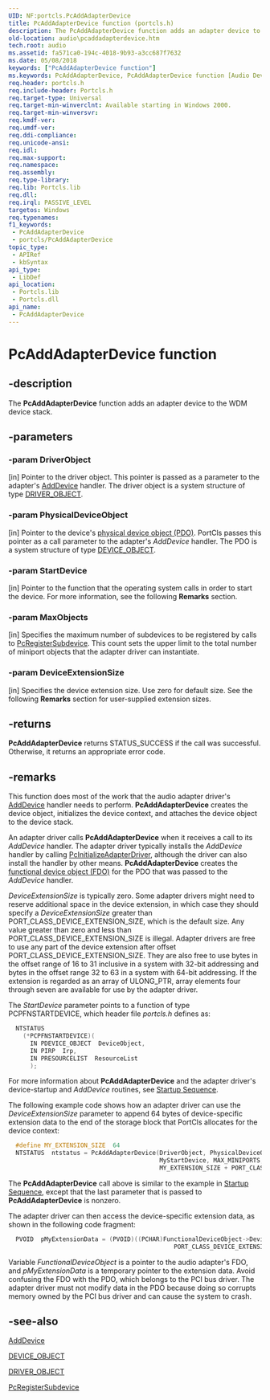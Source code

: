 ```yaml
---
UID: NF:portcls.PcAddAdapterDevice
title: PcAddAdapterDevice function (portcls.h)
description: The PcAddAdapterDevice function adds an adapter device to the WDM device stack.
old-location: audio\pcaddadapterdevice.htm
tech.root: audio
ms.assetid: fa571ca0-194c-4018-9b93-a3cc687f7632
ms.date: 05/08/2018
keywords: ["PcAddAdapterDevice function"]
ms.keywords: PcAddAdapterDevice, PcAddAdapterDevice function [Audio Devices], audio.pcaddadapterdevice, audpc-routines_5b2b0ba0-67b7-4c8d-bd47-b7e664500637.xml, portcls/PcAddAdapterDevice
req.header: portcls.h
req.include-header: Portcls.h
req.target-type: Universal
req.target-min-winverclnt: Available starting in Windows 2000.
req.target-min-winversvr: 
req.kmdf-ver: 
req.umdf-ver: 
req.ddi-compliance: 
req.unicode-ansi: 
req.idl: 
req.max-support: 
req.namespace: 
req.assembly: 
req.type-library: 
req.lib: Portcls.lib
req.dll: 
req.irql: PASSIVE_LEVEL
targetos: Windows
req.typenames: 
f1_keywords:
 - PcAddAdapterDevice
 - portcls/PcAddAdapterDevice
topic_type:
 - APIRef
 - kbSyntax
api_type:
 - LibDef
api_location:
 - Portcls.lib
 - Portcls.dll
api_name:
 - PcAddAdapterDevice
---
```


# PcAddAdapterDevice function


## -description

The <b>PcAddAdapterDevice</b> function adds an adapter device to the WDM device stack.

## -parameters

### -param DriverObject 

[in]
Pointer to the driver object. This pointer is passed as a parameter to the adapter's <a href="https://docs.microsoft.com/windows-hardware/drivers/ddi/wdm/nc-wdm-driver_add_device">AddDevice</a> handler. The driver object is a system structure of type <a href="https://docs.microsoft.com/windows-hardware/drivers/ddi/wdm/ns-wdm-_driver_object">DRIVER_OBJECT</a>.

### -param PhysicalDeviceObject 

[in]
Pointer to the device's <a href="https://docs.microsoft.com/windows-hardware/drivers/">physical device object (PDO)</a>. PortCls passes this pointer as a call parameter to the adapter's <i>AddDevice</i> handler. The PDO is a system structure of type <a href="https://docs.microsoft.com/windows-hardware/drivers/ddi/wdm/ns-wdm-_device_object">DEVICE_OBJECT</a>.

### -param StartDevice 

[in]
Pointer to the function that the operating system calls in order to start the device. For more information, see the following <b>Remarks</b> section.

### -param MaxObjects 

[in]
Specifies the maximum number of subdevices to be registered by calls to <a href="https://docs.microsoft.com/windows-hardware/drivers/ddi/portcls/nf-portcls-pcregistersubdevice">PcRegisterSubdevice</a>. This count sets the upper limit to the total number of miniport objects that the adapter driver can instantiate.

### -param DeviceExtensionSize 

[in]
Specifies the device extension size. Use zero for default size. See the following <b>Remarks</b> section for user-supplied extension sizes.

## -returns

<b>PcAddAdapterDevice</b> returns STATUS_SUCCESS if the call was successful. Otherwise, it returns an appropriate error code.

## -remarks

This function does most of the work that the audio adapter driver's <a href="https://docs.microsoft.com/windows-hardware/drivers/ddi/wdm/nc-wdm-driver_add_device">AddDevice</a> handler needs to perform. <b>PcAddAdapterDevice</b> creates the device object, initializes the device context, and attaches the device object to the device stack.

An adapter driver calls <b>PcAddAdapterDevice</b> when it receives a call to its <i>AddDevice </i>handler. The adapter driver typically installs the <i>AddDevice </i>handler by calling <a href="https://docs.microsoft.com/windows-hardware/drivers/ddi/portcls/nf-portcls-pcinitializeadapterdriver">PcInitializeAdapterDriver</a>, although the driver can also install the handler by other means. <b>PcAddAdapterDevice</b> creates the <a href="https://docs.microsoft.com/windows-hardware/drivers/">functional device object (FDO)</a> for the PDO that was passed to the <i>AddDevice</i> handler.

<i>DeviceExtensionSize</i> is typically zero. Some adapter drivers might need to reserve additional space in the device extension, in which case they should specify a <i>DeviceExtensionSize</i> greater than PORT_CLASS_DEVICE_EXTENSION_SIZE, which is the default size. Any value greater than zero and less than PORT_CLASS_DEVICE_EXTENSION_SIZE is illegal. Adapter drivers are free to use any part of the device extension after offset PORT_CLASS_DEVICE_EXTENSION_SIZE. They are also free to use bytes in the offset range of 16 to 31 inclusive in a system with 32-bit addressing and bytes in the offset range 32 to 63 in a system with 64-bit addressing. If the extension is regarded as an array of ULONG_PTR, array elements four through seven are available for use by the adapter driver.

The <i>StartDevice</i> parameter points to a function of type PCPFNSTARTDEVICE, which header file <i>portcls.h </i>defines as:


```cpp
  NTSTATUS
    (*PCPFNSTARTDEVICE)(
      IN PDEVICE_OBJECT  DeviceObject,
      IN PIRP  Irp,
      IN PRESOURCELIST  ResourceList
      );
```

For more information about <b>PcAddAdapterDevice</b> and the adapter driver's device-startup and <i>AddDevice </i>routines, see <a href="https://docs.microsoft.com/windows-hardware/drivers/audio/startup-sequence">Startup Sequence</a>.

The following example code shows how an adapter driver can use the <i>DeviceExtensionSize </i>parameter to append 64 bytes of device-specific extension data to the end of the storage block that PortCls allocates for the device context:


```cpp
  #define MY_EXTENSION_SIZE  64
  NTSTATUS  ntstatus = PcAddAdapterDevice(DriverObject, PhysicalDeviceObject,
                                          MyStartDevice, MAX_MINIPORTS,
                                          MY_EXTENSION_SIZE + PORT_CLASS_DEVICE_EXTENSION_SIZE);
```

The <b>PcAddAdapterDevice</b> call above is similar to the example in <a href="https://docs.microsoft.com/windows-hardware/drivers/audio/startup-sequence">Startup Sequence</a>, except that the last parameter that is passed to <b>PcAddAdapterDevice</b> is nonzero.

The adapter driver can then access the device-specific extension data, as shown in the following code fragment:


```cpp
  PVOID  pMyExtensionData = (PVOID)((PCHAR)FunctionalDeviceObject->DeviceExtension +
                                              PORT_CLASS_DEVICE_EXTENSION_SIZE);
```

Variable <i>FunctionalDeviceObject</i> is a pointer to the audio adapter's FDO, and <i>pMyExtensionData</i> is a temporary pointer to the extension data. Avoid confusing the FDO with the PDO, which belongs to the PCI bus driver. The adapter driver must not modify data in the PDO because doing so corrupts memory owned by the PCI bus driver and can cause the system to crash.

## -see-also

<a href="https://docs.microsoft.com/windows-hardware/drivers/ddi/wdm/nc-wdm-driver_add_device">AddDevice</a>



<a href="https://docs.microsoft.com/windows-hardware/drivers/ddi/wdm/ns-wdm-_device_object">DEVICE_OBJECT</a>



<a href="https://docs.microsoft.com/windows-hardware/drivers/ddi/wdm/ns-wdm-_driver_object">DRIVER_OBJECT</a>



<a href="https://docs.microsoft.com/windows-hardware/drivers/ddi/portcls/nf-portcls-pcregistersubdevice">PcRegisterSubdevice</a>

